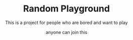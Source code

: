 <h1 align="center">Random Playground </h1>
<p align="center">
  This is a project for people who are bored and want to play
</p>
<p align="center">
  anyone can join this
</p>
